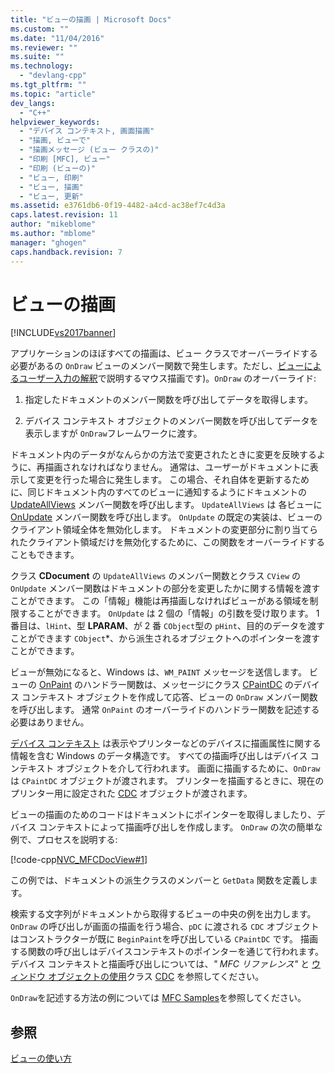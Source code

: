 ```yaml
---
title: "ビューの描画 | Microsoft Docs"
ms.custom: ""
ms.date: "11/04/2016"
ms.reviewer: ""
ms.suite: ""
ms.technology: 
  - "devlang-cpp"
ms.tgt_pltfrm: ""
ms.topic: "article"
dev_langs: 
  - "C++"
helpviewer_keywords: 
  - "デバイス コンテキスト, 画面描画"
  - "描画, ビューで"
  - "描画メッセージ (ビュー クラスの)"
  - "印刷 [MFC], ビュー"
  - "印刷 (ビューの)"
  - "ビュー, 印刷"
  - "ビュー, 描画"
  - "ビュー, 更新"
ms.assetid: e3761db6-0f19-4482-a4cd-ac38ef7c4d3a
caps.latest.revision: 11
author: "mikeblome"
ms.author: "mblome"
manager: "ghogen"
caps.handback.revision: 7
---
```

# ビューの描画
[!INCLUDE[vs2017banner](../assembler/inline/includes/vs2017banner.md)]

アプリケーションのほぼすべての描画は、ビュー クラスでオーバーライドする必要があるの `OnDraw` ビューのメンバー関数で発生します。ただし、[ビューによるユーザー入力の解釈](../mfc/interpreting-user-input-through-a-view.md)で説明するマウス描画です\)。`OnDraw` のオーバーライド:  
  
1.  指定したドキュメントのメンバー関数を呼び出してデータを取得します。  
  
2.  デバイス コンテキスト オブジェクトのメンバー関数を呼び出してデータを表示しますが `OnDraw`フレームワークに渡す。  
  
 ドキュメント内のデータがなんらかの方法で変更されたときに変更を反映するように、再描画されなければなりません。  通常は、ユーザーがドキュメントに表示して変更を行った場合に発生します。  この場合、それ自体を更新するために、同じドキュメント内のすべてのビューに通知するようにドキュメントの [UpdateAllViews](../Topic/CDocument::UpdateAllViews.md) メンバー関数を呼び出します。  `UpdateAllViews` は 各ビューに [OnUpdate](../Topic/CView::OnUpdate.md) メンバー関数を呼び出します。  `OnUpdate` の既定の実装は、ビューのクライアント領域全体を無効化します。  ドキュメントの変更部分に割り当てられたクライアント領域だけを無効化するために、この関数をオーバーライドすることもできます。  
  
 クラス **CDocument** の `UpdateAllViews` のメンバー関数とクラス `CView` の `OnUpdate` メンバー関数はドキュメントの部分を変更したかに関する情報を渡すことができます。  この「情報」機能は再描画しなければビューがある領域を制限することができます。  `OnUpdate` は 2 個の「情報」の引数を受け取ります。  1 番目は、`lHint`、型 **LPARAM**、が 2 番 `CObject`型の `pHint`、目的のデータを渡すことができます `CObject`\*、から派生されるオブジェクトへのポインターを渡すことができます。  
  
 ビューが無効になると、Windows は、`WM_PAINT` メッセージを送信します。  ビューの [OnPaint](../Topic/CWnd::OnPaint.md) のハンドラー関数は、メッセージにクラス [CPaintDC](../mfc/reference/cpaintdc-class.md) のデバイス コンテキスト オブジェクトを作成して応答、ビューの `OnDraw` メンバー関数を呼び出します。  通常 `OnPaint` のオーバーライドのハンドラー関数を記述する必要はありません。  
  
 [デバイス コンテキスト](../Topic/Device%20Contexts.md) は表示やプリンターなどのデバイスに描画属性に関する情報を含む Windows のデータ構造です。  すべての描画呼び出しはデバイス コンテキスト オブジェクトを介して行われます。  画面に描画するために、`OnDraw` は `CPaintDC` オブジェクトが渡されます。  プリンターを描画するときに、現在のプリンター用に設定された [CDC](../Topic/CDC%20Class.md) オブジェクトが渡されます。  
  
 ビューの描画のためのコードはドキュメントにポインターを取得しましたり、デバイス コンテキストによって描画呼び出しを作成します。  `OnDraw` の次の簡単な例で、プロセスを説明する:  
  
 [!code-cpp[NVC_MFCDocView#1](../mfc/codesnippet/CPP/drawing-in-a-view_1.cpp)]  
  
 この例では、ドキュメントの派生クラスのメンバーと `GetData` 関数を定義します。  
  
 検索する文字列がドキュメントから取得するビューの中央の例を出力します。  `OnDraw` の呼び出しが画面の描画を行う場合、`pDC` に渡される `CDC` オブジェクトはコンストラクターが既に `BeginPaint`を呼び出している `CPaintDC` です。  描画する関数の呼び出しはデバイスコンテキストのポインターを通じて行われます。  デバイス コンテキストと描画呼び出しについては、*" MFC リファレンス"* と [ウィンドウ オブジェクトの使用](../Topic/Working%20with%20Window%20Objects.md)クラス [CDC](../Topic/CDC%20Class.md) を参照してください。  
  
 `OnDraw`を記述する方法の例については [MFC Samples](../top/visual-cpp-samples.md)を参照してください。  
  
## 参照  
 [ビューの使い方](../mfc/using-views.md)